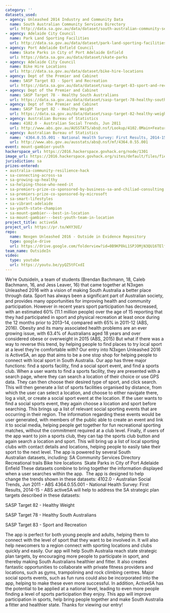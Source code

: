 ```yaml
---
category: ''
datasets_used:
- agency: Unleashed 2014 Industry and Community Data
  name: South Australian Community Services Directory
  url: http://data.sa.gov.au/data/dataset/south-australian-community-services-directory
- agency: Adelaide City Council
  name: Park Land Sporting Facilities
  url: http://data.sa.gov.au/data/dataset/park-land-sporting-facilities
- agency: Port Adelaide Enfield Council
  name: Skate Parks in City of Port Adelaide Enfield
  url: https://data.sa.gov.au/data/dataset/skate-parks
- agency: Adelaide City Council
  name: Bike Hire Locations
  url: http://data.sa.gov.au/data/dataset/bike-hire-locations
- agency: Dept of the Premier and Cabinet
  name: SASP Target 83 - Sport and Recreation
  url: https://data.sa.gov.au/data/dataset/sasp-target-83-sport-and-recreation
- agency: Dept of the Premier and Cabinet
  name: SASP Target 78 - Healthy South Australians
  url: https://data.sa.gov.au/data/dataset/sasp-target-78-healthy-south-australians/resource/c9511225-561c-47c4-9cee-12fdc121051c
- agency: Dept of the Premier and Cabinet
  name: SASP Target 82 - Healthy Weight
  url: https://data.sa.gov.au/data/dataset/sasp-target-82-healthy-weight
- agency: Australian Bureau of Statistics
  name: 4102.0 - Australian Social Trends, Jun 2011
  url: http://www.abs.gov.au/AUSSTATS/abs@.nsf/Lookup/4102.0Main+Features30Jun+2011
- agency: Australian Bureau of Statistics
  name: '4364.0.55.001 - National Health Survey: First Results, 2014-15'
  url: http://www.abs.gov.au/ausstats/abs@.nsf/mf/4364.0.55.001
event: mount-gambier-youth
hackerspace_url: https://2016.hackerspace.govhack.org/node/1301
image_url: https://2016.hackerspace.govhack.org/sites/default/files/field/image/logo2.PNG
jurisdiction: sa
prizes-entered:
- australia-community-resilience-hack
- sa-connecting-across-sa
- sa-growing-up-healthy
- sa-helping-those-who-need-it
- sa-premiers-prize-co-sponsored-by-business-sa-and-chiliad-consulting
- sa-premiers-prize-co-sponsored-by-microsoft
- sa-smart-lifestyles
- sa-vibrant-adelaide
- sa-youth-state-champion
- sa-mount-gambier---best-in-location
- sa-mount-gambier---best-youth-team-in-location
project_title: activeSA
project_url: https://pr.to/WXY3UI/
repo:
  name: Nexgen Unleashed 2016 - Outside in Evidence Repository
  type: google-drive
  url: https://drive.google.com/folderview?id=0B9KP8kL1SPJOMjN3QU16TElfTnM&usp=sharing
team_name: OutsideIn
video:
  type: youtube
  url: https://youtu.be/yyQZ5tFCxdI
---
```


We’re OutsideIn, a team of students (Brendan Bachmann, 18, Caleb Bachmann, 16, and Jess Leaver, 16) that came together at N3xgen Unleashed 2016 with a vision of making South Australia a better place through data.
Sport has always been a significant part of Australian society, and provides many opportunities for improving health and community participation. However in recent years sport participation has decreased, with an estimated 60% (11.1 million people) over the age of 15 reporting that they had participated in sport and physical recreation at least once during the 12 months prior to 2013–14, compared with 65% in 2011-12 (ABS, 2016). Obesity and its many associated health problems are an ever growing issue, with 63.4% of Australians aged 18 years and over considered obese or overweight in 2015 (ABS, 2015) But what if there was a way to reverse this trend, by helping people to find places to try local sport at a level they’re comfortable with?
Our entry into N3xgen Unleashed 2016 is ActiveSA, an app that aims to be a one stop shop for helping people to connect with local sport in South Australia.
Our app has three major functions: find a sports facility, find a social sport event, and find a sports club. When a user wants to find a sports facility, they are presented with a search page, where they can search a location of their choice or use GPS data. They can then choose their desired type of sport, and click search. This will then generate a list of sports facilities organised by distance, from which the user can select a location, and choose to either navigate there, log a visit, or create a social sport event at the location.
If the user wants to find a social sports event, they again choose a location and sport before searching. This brings up a list of relevant social sporting events that are occurring in their region. The information regarding these events would be user generated, with members of the public able to create an event and link it to social media, helping people get together for fun recreational sporting matches, without the commitment required at a club level.
Finally, if users of the app want to join a sports club, they can tap the sports club button and again search a location and sport. This will bring up a list of local sporting clubs with contact details and locations, helping people to easily take their sport to the next level.
The app is powered by several South Australian datasets, including:
SA Community Services Directory 
Recreational trails
Bike hire locations 
Skate Parks in City of Port Adelaide Enfield
These datasets combine to bring together the information displayed when a user searches within the app. 
The app is designed to help change the trends shown in these datasets:
4102.0 - Australian Social Trends, Jun 2011 - ABS
4364.0.55.001 - National Health Survey: First Results, 2014-15 - ABS
activeSA will help to address the SA strategic plan targets described in these datasets:

SASP Target 82 - Healthy Weight


SASP Target 78 - Healthy South Australians


SASP Target 83 - Sport and Recreation

The app is perfect for both young people and adults, helping them to connect with the level of sport that they want to be involved in. It will also help newcomers to a region connect with sporting locations and clubs quickly and easily.
Our app will help South Australia reach state strategic plan targets, by encouraging more people to participate in sport, and thereby making South Australians healthier and fitter.
It also creates fantastic opportunities to collaborate with private fitness providers and locations, such as gyms, trampolining and rock climbing centres. Major social sports events, such as fun runs could also be incorporated into the app, helping to make these even more successful. In addition, ActiveSA has the potential to be applied at a national level, leading to even more people finding a level of sports participation they enjoy.
This app will improve participation in sports, help bring people together and make South Australia a fitter and healthier state. Thanks for viewing our entry!